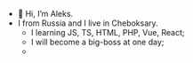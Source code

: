- 👹 Hi, I’m Aleks. 
- I from Russia and I live in Cheboksary.
  - I learning JS, TS, HTML, PHP, Vue, React;
  - I will become a big-boss at one day;
  - 
